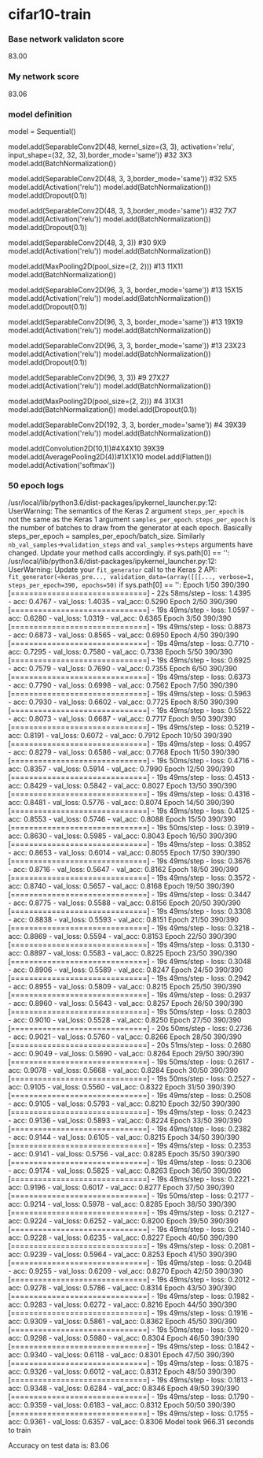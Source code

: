# cifar10-train

### Base network validaton score
83.00

### My network score
83.06

### model definition
model = Sequential()

model.add(SeparableConv2D(48, kernel_size=(3, 3), activation='relu', input_shape=(32, 32, 3),border_mode='same')) #32 3X3
model.add(BatchNormalization())

model.add(SeparableConv2D(48, 3, 3,border_mode='same')) #32 5X5
model.add(Activation('relu'))
model.add(BatchNormalization())
model.add(Dropout(0.1))

model.add(SeparableConv2D(48, 3, 3,border_mode='same')) #32 7X7
model.add(Activation('relu'))
model.add(BatchNormalization())
model.add(Dropout(0.1))

model.add(SeparableConv2D(48, 3, 3)) #30 9X9
model.add(Activation('relu'))
model.add(BatchNormalization())

model.add(MaxPooling2D(pool_size=(2, 2))) #13 11X11
model.add(BatchNormalization())


model.add(SeparableConv2D(96, 3, 3, border_mode='same')) #13 15X15
model.add(Activation('relu'))
model.add(BatchNormalization())
model.add(Dropout(0.1))

model.add(SeparableConv2D(96, 3, 3, border_mode='same')) #13 19X19
model.add(Activation('relu'))
model.add(BatchNormalization())


model.add(SeparableConv2D(96, 3, 3, border_mode='same')) #13 23X23
model.add(Activation('relu'))
model.add(BatchNormalization())
model.add(Dropout(0.1))

model.add(SeparableConv2D(96, 3, 3)) #9 27X27
model.add(Activation('relu'))
model.add(BatchNormalization())


model.add(MaxPooling2D(pool_size=(2, 2))) #4 31X31
model.add(BatchNormalization())
model.add(Dropout(0.1))

model.add(SeparableConv2D(192, 3, 3, border_mode='same')) #4 39X39
model.add(Activation('relu'))
model.add(BatchNormalization())


model.add(Convolution2D(10,1))#4X4X10 39X39
model.add(AveragePooling2D(4))#1X1X10
model.add(Flatten())
model.add(Activation('softmax'))

### 50 epoch logs

/usr/local/lib/python3.6/dist-packages/ipykernel_launcher.py:12: UserWarning: The semantics of the Keras 2 argument `steps_per_epoch` is not the same as the Keras 1 argument `samples_per_epoch`. `steps_per_epoch` is the number of batches to draw from the generator at each epoch. Basically steps_per_epoch = samples_per_epoch/batch_size. Similarly `nb_val_samples`->`validation_steps` and `val_samples`->`steps` arguments have changed. Update your method calls accordingly.
  if sys.path[0] == '':
/usr/local/lib/python3.6/dist-packages/ipykernel_launcher.py:12: UserWarning: Update your `fit_generator` call to the Keras 2 API: `fit_generator(<keras_pre..., validation_data=(array([[[..., verbose=1, steps_per_epoch=390, epochs=50)`
  if sys.path[0] == '':
Epoch 1/50
390/390 [==============================] - 22s 58ms/step - loss: 1.4395 - acc: 0.4767 - val_loss: 1.4035 - val_acc: 0.5290
Epoch 2/50
390/390 [==============================] - 19s 49ms/step - loss: 1.0597 - acc: 0.6280 - val_loss: 1.0319 - val_acc: 0.6365
Epoch 3/50
390/390 [==============================] - 19s 49ms/step - loss: 0.8873 - acc: 0.6873 - val_loss: 0.8565 - val_acc: 0.6950
Epoch 4/50
390/390 [==============================] - 19s 49ms/step - loss: 0.7710 - acc: 0.7295 - val_loss: 0.7580 - val_acc: 0.7338
Epoch 5/50
390/390 [==============================] - 19s 49ms/step - loss: 0.6925 - acc: 0.7579 - val_loss: 0.7690 - val_acc: 0.7355
Epoch 6/50
390/390 [==============================] - 19s 49ms/step - loss: 0.6373 - acc: 0.7790 - val_loss: 0.6998 - val_acc: 0.7562
Epoch 7/50
390/390 [==============================] - 19s 49ms/step - loss: 0.5963 - acc: 0.7930 - val_loss: 0.6602 - val_acc: 0.7725
Epoch 8/50
390/390 [==============================] - 19s 49ms/step - loss: 0.5522 - acc: 0.8073 - val_loss: 0.6687 - val_acc: 0.7717
Epoch 9/50
390/390 [==============================] - 19s 49ms/step - loss: 0.5219 - acc: 0.8191 - val_loss: 0.6072 - val_acc: 0.7912
Epoch 10/50
390/390 [==============================] - 19s 49ms/step - loss: 0.4957 - acc: 0.8279 - val_loss: 0.6586 - val_acc: 0.7768
Epoch 11/50
390/390 [==============================] - 19s 50ms/step - loss: 0.4716 - acc: 0.8357 - val_loss: 0.5914 - val_acc: 0.7990
Epoch 12/50
390/390 [==============================] - 19s 49ms/step - loss: 0.4513 - acc: 0.8429 - val_loss: 0.5842 - val_acc: 0.8027
Epoch 13/50
390/390 [==============================] - 19s 49ms/step - loss: 0.4316 - acc: 0.8481 - val_loss: 0.5776 - val_acc: 0.8074
Epoch 14/50
390/390 [==============================] - 19s 49ms/step - loss: 0.4125 - acc: 0.8553 - val_loss: 0.5746 - val_acc: 0.8088
Epoch 15/50
390/390 [==============================] - 19s 50ms/step - loss: 0.3919 - acc: 0.8630 - val_loss: 0.5985 - val_acc: 0.8043
Epoch 16/50
390/390 [==============================] - 19s 49ms/step - loss: 0.3852 - acc: 0.8653 - val_loss: 0.6014 - val_acc: 0.8055
Epoch 17/50
390/390 [==============================] - 19s 49ms/step - loss: 0.3676 - acc: 0.8716 - val_loss: 0.5647 - val_acc: 0.8162
Epoch 18/50
390/390 [==============================] - 19s 49ms/step - loss: 0.3572 - acc: 0.8740 - val_loss: 0.5657 - val_acc: 0.8168
Epoch 19/50
390/390 [==============================] - 19s 49ms/step - loss: 0.3447 - acc: 0.8775 - val_loss: 0.5588 - val_acc: 0.8156
Epoch 20/50
390/390 [==============================] - 19s 49ms/step - loss: 0.3308 - acc: 0.8838 - val_loss: 0.5593 - val_acc: 0.8151
Epoch 21/50
390/390 [==============================] - 19s 49ms/step - loss: 0.3218 - acc: 0.8869 - val_loss: 0.5594 - val_acc: 0.8153
Epoch 22/50
390/390 [==============================] - 19s 49ms/step - loss: 0.3130 - acc: 0.8897 - val_loss: 0.5583 - val_acc: 0.8225
Epoch 23/50
390/390 [==============================] - 19s 49ms/step - loss: 0.3048 - acc: 0.8906 - val_loss: 0.5589 - val_acc: 0.8247
Epoch 24/50
390/390 [==============================] - 19s 49ms/step - loss: 0.2942 - acc: 0.8955 - val_loss: 0.5809 - val_acc: 0.8215
Epoch 25/50
390/390 [==============================] - 19s 49ms/step - loss: 0.2937 - acc: 0.8960 - val_loss: 0.5643 - val_acc: 0.8257
Epoch 26/50
390/390 [==============================] - 19s 50ms/step - loss: 0.2803 - acc: 0.9010 - val_loss: 0.5528 - val_acc: 0.8250
Epoch 27/50
390/390 [==============================] - 20s 50ms/step - loss: 0.2736 - acc: 0.9021 - val_loss: 0.5760 - val_acc: 0.8266
Epoch 28/50
390/390 [==============================] - 20s 51ms/step - loss: 0.2680 - acc: 0.9049 - val_loss: 0.5690 - val_acc: 0.8264
Epoch 29/50
390/390 [==============================] - 19s 50ms/step - loss: 0.2617 - acc: 0.9078 - val_loss: 0.5668 - val_acc: 0.8284
Epoch 30/50
390/390 [==============================] - 19s 50ms/step - loss: 0.2527 - acc: 0.9105 - val_loss: 0.5560 - val_acc: 0.8322
Epoch 31/50
390/390 [==============================] - 19s 49ms/step - loss: 0.2508 - acc: 0.9105 - val_loss: 0.5793 - val_acc: 0.8210
Epoch 32/50
390/390 [==============================] - 19s 49ms/step - loss: 0.2423 - acc: 0.9136 - val_loss: 0.5893 - val_acc: 0.8224
Epoch 33/50
390/390 [==============================] - 19s 49ms/step - loss: 0.2382 - acc: 0.9144 - val_loss: 0.6105 - val_acc: 0.8215
Epoch 34/50
390/390 [==============================] - 19s 49ms/step - loss: 0.2353 - acc: 0.9141 - val_loss: 0.5756 - val_acc: 0.8285
Epoch 35/50
390/390 [==============================] - 19s 49ms/step - loss: 0.2306 - acc: 0.9174 - val_loss: 0.5825 - val_acc: 0.8263
Epoch 36/50
390/390 [==============================] - 19s 49ms/step - loss: 0.2221 - acc: 0.9196 - val_loss: 0.6017 - val_acc: 0.8277
Epoch 37/50
390/390 [==============================] - 19s 50ms/step - loss: 0.2177 - acc: 0.9214 - val_loss: 0.5978 - val_acc: 0.8285
Epoch 38/50
390/390 [==============================] - 19s 49ms/step - loss: 0.2127 - acc: 0.9224 - val_loss: 0.6252 - val_acc: 0.8200
Epoch 39/50
390/390 [==============================] - 19s 49ms/step - loss: 0.2140 - acc: 0.9228 - val_loss: 0.6235 - val_acc: 0.8227
Epoch 40/50
390/390 [==============================] - 19s 49ms/step - loss: 0.2081 - acc: 0.9239 - val_loss: 0.5964 - val_acc: 0.8253
Epoch 41/50
390/390 [==============================] - 19s 49ms/step - loss: 0.2048 - acc: 0.9255 - val_loss: 0.6209 - val_acc: 0.8270
Epoch 42/50
390/390 [==============================] - 19s 49ms/step - loss: 0.2012 - acc: 0.9278 - val_loss: 0.5786 - val_acc: 0.8314
Epoch 43/50
390/390 [==============================] - 19s 49ms/step - loss: 0.1982 - acc: 0.9283 - val_loss: 0.6272 - val_acc: 0.8216
Epoch 44/50
390/390 [==============================] - 19s 49ms/step - loss: 0.1916 - acc: 0.9309 - val_loss: 0.5861 - val_acc: 0.8362
Epoch 45/50
390/390 [==============================] - 19s 50ms/step - loss: 0.1920 - acc: 0.9298 - val_loss: 0.5980 - val_acc: 0.8304
Epoch 46/50
390/390 [==============================] - 19s 49ms/step - loss: 0.1842 - acc: 0.9340 - val_loss: 0.6118 - val_acc: 0.8301
Epoch 47/50
390/390 [==============================] - 19s 49ms/step - loss: 0.1875 - acc: 0.9326 - val_loss: 0.6012 - val_acc: 0.8312
Epoch 48/50
390/390 [==============================] - 19s 49ms/step - loss: 0.1813 - acc: 0.9348 - val_loss: 0.6284 - val_acc: 0.8346
Epoch 49/50
390/390 [==============================] - 19s 49ms/step - loss: 0.1790 - acc: 0.9359 - val_loss: 0.6183 - val_acc: 0.8312
Epoch 50/50
390/390 [==============================] - 19s 49ms/step - loss: 0.1755 - acc: 0.9361 - val_loss: 0.6357 - val_acc: 0.8306
Model took 966.31 seconds to train

Accuracy on test data is: 83.06
